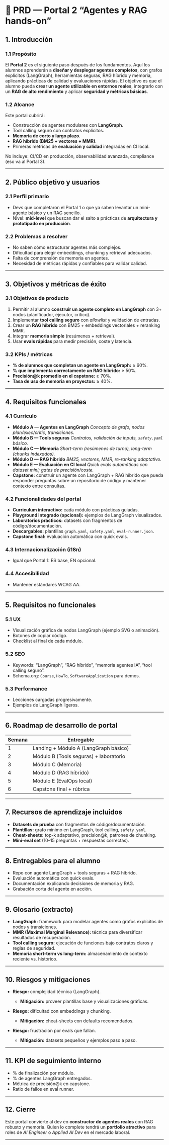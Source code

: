 
# 📄 PRD — Portal 2 “Agentes y RAG hands-on”

## 1. Introducción

### 1.1 Propósito

El **Portal 2** es el siguiente paso después de los fundamentos. Aquí los alumnos aprenderán a **diseñar y desplegar agentes completos**, con grafos explícitos (LangGraph), herramientas seguras, RAG híbrido y memoria, aplicando prácticas de calidad y evaluaciones rápidas.
El objetivo es que el alumno pueda **crear un agente utilizable en entornos reales**, integrarlo con un **RAG de alto rendimiento** y aplicar **seguridad y métricas básicas**.

### 1.2 Alcance

Este portal cubrirá:

* Construcción de agentes modulares con **LangGraph**.
* Tool calling seguro con contratos explícitos.
* **Memoria de corto y largo plazo**.
* **RAG híbrido (BM25 + vectores + MMR)**.
* Primeras métricas de **evaluación y calidad** integradas en CI local.

No incluye: CI/CD en producción, observabilidad avanzada, compliance (eso va al Portal 3).

---

## 2. Público objetivo y usuarios

### 2.1 Perfil primario

* Devs que completaron el Portal 1 o que ya saben levantar un mini-agente básico y un RAG sencillo.
* Nivel: **mid-level** que buscan dar el salto a prácticas de **arquitectura y prototipado en producción**.

### 2.2 Problemas a resolver

* No saben cómo estructurar agentes más complejos.
* Dificultad para elegir embeddings, chunking y retrieval adecuados.
* Falta de comprensión de memoria en agentes.
* Necesidad de métricas rápidas y confiables para validar calidad.

---

## 3. Objetivos y métricas de éxito

### 3.1 Objetivos de producto

1. Permitir al alumno **construir un agente completo en LangGraph** con 3+ nodos (planificador, ejecutor, crítico).
2. Implementar **tool calling seguro** con *allowlist* y validación de entradas.
3. Crear un **RAG híbrido** con BM25 + embeddings vectoriales + reranking MMR.
4. Integrar **memoria simple** (resúmenes + retrieval).
5. Usar **evals rápidas** para medir precisión, coste y latencia.

### 3.2 KPIs / métricas

* **% de alumnos que completan un agente en LangGraph:** ≥ 60%.
* **% que implementa correctamente un RAG híbrido:** ≥ 50%.
* **Precisión\@k promedio en el capstone:** ≥ 70%.
* **Tasa de uso de memoria en proyectos:** ≥ 40%.

---

## 4. Requisitos funcionales

### 4.1 Currículo

* **Módulo A — Agentes en LangGraph**
  *Concepto de grafo, nodos plan/exec/critic, transiciones.*
* **Módulo B — Tools seguras**
  *Contratos, validación de inputs, `safety.yaml` básico.*
* **Módulo C — Memoria**
  *Short-term (resúmenes de turno), long-term (chunks indexados).*
* **Módulo D — RAG híbrido**
  *BM25, vectores, MMR, re-ranking adaptativo.*
* **Módulo E — Evaluación en CI local**
  *Quick evals automáticas con dataset mini; gates de precisión/coste.*
* **Capstone:** construir un agente con LangGraph + RAG híbrido que pueda responder preguntas sobre un repositorio de código y mantener contexto entre consultas.

### 4.2 Funcionalidades del portal

* **Curriculum interactivo:** cada módulo con prácticas guiadas.
* **Playground integrado (opcional):** ejemplos de LangGraph visualizados.
* **Laboratorios prácticos:** datasets con fragmentos de código/documentación.
* **Descargables:** plantillas `graph.yaml`, `safety.yaml`, `eval-runner.json`.
* **Capstone final:** evaluación automática con quick evals.

### 4.3 Internacionalización (i18n)

* Igual que Portal 1: ES base, EN opcional.

### 4.4 Accesibilidad

* Mantener estándares WCAG AA.

---

## 5. Requisitos no funcionales

### 5.1 UX

* Visualización gráfica de nodos LangGraph (ejemplo SVG o animación).
* Botones de copiar código.
* Checklist al final de cada módulo.

### 5.2 SEO

* Keywords: “LangGraph”, “RAG híbrido”, “memoria agentes IA”, “tool calling seguro”.
* Schema.org: `Course`, `HowTo`, `SoftwareApplication` para demos.

### 5.3 Performance

* Lecciones cargadas progresivamente.
* Ejemplos de LangGraph ligeros.

---

## 6. Roadmap de desarrollo de portal

| Semana | Entregable                             |
| ------ | -------------------------------------- |
| 1      | Landing + Módulo A (LangGraph básico)  |
| 2      | Módulo B (Tools seguras) + laboratorio |
| 3      | Módulo C (Memoria)                     |
| 4      | Módulo D (RAG híbrido)                 |
| 5      | Módulo E (EvalOps local)               |
| 6      | Capstone final + rúbrica               |

---

## 7. Recursos de aprendizaje incluidos

* **Datasets de prueba** con fragmentos de código/documentación.
* **Plantillas:** grafo mínimo en LangGraph, tool calling, `safety.yaml`.
* **Cheat-sheets:** top-k adaptativo, precision\@k, patrones de chunking.
* **Mini-eval set** (10–15 preguntas + respuestas correctas).

---

## 8. Entregables para el alumno

* Repo con agente LangGraph + tools seguras + RAG híbrido.
* Evaluación automática con quick evals.
* Documentación explicando decisiones de memoria y RAG.
* Grabación corta del agente en acción.

---

## 9. Glosario (extracto)

* **LangGraph:** framework para modelar agentes como grafos explícitos de nodos y transiciones.
* **MMR (Maximal Marginal Relevance):** técnica para diversificar resultados de recuperación.
* **Tool calling seguro:** ejecución de funciones bajo contratos claros y reglas de seguridad.
* **Memoria short-term vs long-term:** almacenamiento de contexto reciente vs. histórico.

---

## 10. Riesgos y mitigaciones

* **Riesgo:** complejidad técnica (LangGraph).

  * **Mitigación:** proveer plantillas base y visualizaciones gráficas.
* **Riesgo:** dificultad con embeddings y chunking.

  * **Mitigación:** cheat-sheets con defaults recomendados.
* **Riesgo:** frustración por evals que fallan.

  * **Mitigación:** datasets pequeños y ejemplos paso a paso.

---

## 11. KPI de seguimiento interno

* % de finalización por módulo.
* % de agentes LangGraph entregados.
* Métrica de precisión\@k en capstone.
* Ratio de fallos en eval runner.

---

## 12. Cierre

Este portal convierte al dev en **constructor de agentes reales** con RAG robusto y memoria. Quien lo complete tendrá un **portfolio atractivo** para roles de *AI Engineer* o *Applied AI Dev* en el mercado laboral.

---
